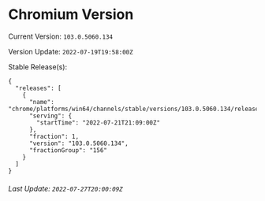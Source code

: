 # Chromium Version

Current Version: `103.0.5060.134`

Version Update: `2022-07-19T19:58:00Z`

Stable Release(s):
```
{
  "releases": [
    {
      "name": "chrome/platforms/win64/channels/stable/versions/103.0.5060.134/releases/1658437740",
      "serving": {
        "startTime": "2022-07-21T21:09:00Z"
      },
      "fraction": 1,
      "version": "103.0.5060.134",
      "fractionGroup": "156"
    }
  ]
}
```

###### Last Update: `2022-07-27T20:00:09Z`
